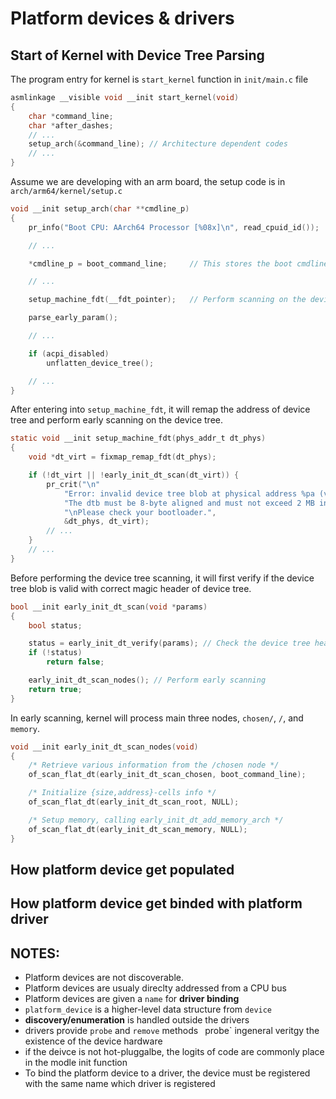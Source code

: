 # Platform devices & drivers

## Start of Kernel with Device Tree Parsing
The program entry for kernel is `start_kernel` function in `init/main.c` file
```c
asmlinkage __visible void __init start_kernel(void)
{
	char *command_line;
	char *after_dashes;
    // ...
    setup_arch(&command_line); // Architecture dependent codes
    // ...
}
```
Assume we are developing with an arm board, the setup code is in `arch/arm64/kernel/setup.c`
```c
void __init setup_arch(char **cmdline_p)
{
	pr_info("Boot CPU: AArch64 Processor [%08x]\n", read_cpuid_id());

    // ...

	*cmdline_p = boot_command_line;     // This stores the boot cmdline from the bootloader

    // ...

	setup_machine_fdt(__fdt_pointer);   // Perform scanning on the device tree (Parse essential nodes only)

	parse_early_param();

    // ...

	if (acpi_disabled)
		unflatten_device_tree();

    // ...
}

```
After entering into `setup_machine_fdt`, it will remap the address of device tree and perform early scanning on the device tree.
```c
static void __init setup_machine_fdt(phys_addr_t dt_phys)
{
	void *dt_virt = fixmap_remap_fdt(dt_phys);

	if (!dt_virt || !early_init_dt_scan(dt_virt)) {
		pr_crit("\n"
			"Error: invalid device tree blob at physical address %pa (virtual address 0x%p)\n"
			"The dtb must be 8-byte aligned and must not exceed 2 MB in size\n"
			"\nPlease check your bootloader.",
			&dt_phys, dt_virt);
        // ...
	}
    // ...
}
```
Before performing the device tree scanning, it will first verify if the device tree blob is valid with correct magic header of device tree.
```c
bool __init early_init_dt_scan(void *params)
{
	bool status;

	status = early_init_dt_verify(params); // Check the device tree header
	if (!status)
		return false;

	early_init_dt_scan_nodes(); // Perform early scanning
	return true;
}
```
In early scanning, kernel will process main three nodes, `chosen/`, `/`, and `memory`.
```c
void __init early_init_dt_scan_nodes(void)
{
	/* Retrieve various information from the /chosen node */
	of_scan_flat_dt(early_init_dt_scan_chosen, boot_command_line);

	/* Initialize {size,address}-cells info */
	of_scan_flat_dt(early_init_dt_scan_root, NULL);

	/* Setup memory, calling early_init_dt_add_memory_arch */
	of_scan_flat_dt(early_init_dt_scan_memory, NULL);
}
```


## How platform device get populated

## How platform device get binded with platform driver


## NOTES:
- Platform devices are not discoverable.
- Platform devices are usualy direclty addressed from a CPU bus
- Platform devices are given a `name` for **driver binding**
- `platform_device` is a higher-level data structure from `device`
- **discovery/enumeration** is handled outside the drivers
- drivers provide `probe` and `remove` methods
` `probe` ingeneral veritgy the existence of the device hardware
- if the deivce is not hot-pluggalbe, the logits of code are commonly place in the modle init function
- To bind the platform device to a driver, the device must be registered with the same name which driver is registered
